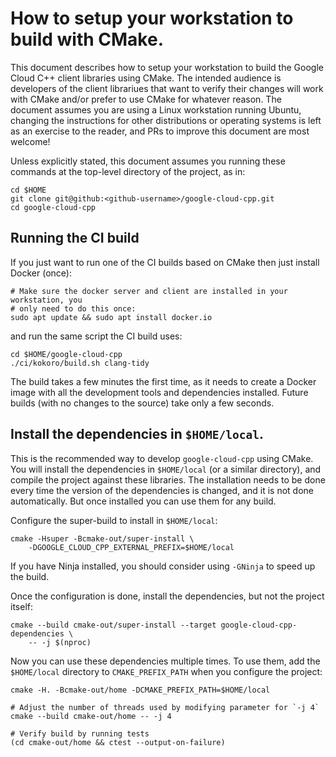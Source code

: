 # How to setup your workstation to build with CMake.

This document describes how to setup your workstation to build the Google Cloud
C++ client libraries using CMake. The intended audience is developers of the
client librariues that want to verify their changes will work with CMake and/or
prefer to use CMake for whatever reason. The document assumes you are using a
Linux workstation running Ubuntu, changing the instructions for other
distributions or operating systems is left as an exercise to the reader, and
PRs to improve this document are most welcome!

Unless explicitly stated, this document assumes you running these commands at
the top-level directory of the project, as in:

```console
cd $HOME
git clone git@github:<github-username>/google-cloud-cpp.git
cd google-cloud-cpp
```

## Running the CI build

If you just want to run one of the CI builds based on CMake then just install
Docker (once):

```console
# Make sure the docker server and client are installed in your workstation, you
# only need to do this once:
sudo apt update && sudo apt install docker.io
```

and run the same script the CI build uses:

```console
cd $HOME/google-cloud-cpp
./ci/kokoro/build.sh clang-tidy
```

The build takes a few minutes the first time, as it needs to create a Docker
image with all the development tools and dependencies installed. Future builds
(with no changes to the source) take only a few seconds.

## Install the dependencies in `$HOME/local`.

This is the recommended way to develop `google-cloud-cpp` using CMake. You will
install the dependencies in `$HOME/local` (or a similar directory), and compile
the project against these libraries. The installation needs to be done every
time the version of the dependencies is changed, and it is not done
automatically. But once installed you can use them for any build.

Configure the super-build to install in `$HOME/local`:

```console
cmake -Hsuper -Bcmake-out/super-install \
    -DGOOGLE_CLOUD_CPP_EXTERNAL_PREFIX=$HOME/local
```

If you have Ninja installed, you should consider using `-GNinja` to speed up the
build.

Once the configuration is done, install the dependencies, but not the project
itself:

```console
cmake --build cmake-out/super-install --target google-cloud-cpp-dependencies \
    -- -j $(nproc)
```

Now you can use these dependencies multiple times. To use them, add the
`$HOME/local` directory to `CMAKE_PREFIX_PATH` when you configure the project:

```console
cmake -H. -Bcmake-out/home -DCMAKE_PREFIX_PATH=$HOME/local

# Adjust the number of threads used by modifying parameter for `-j 4`
cmake --build cmake-out/home -- -j 4

# Verify build by running tests
(cd cmake-out/home && ctest --output-on-failure)
```
